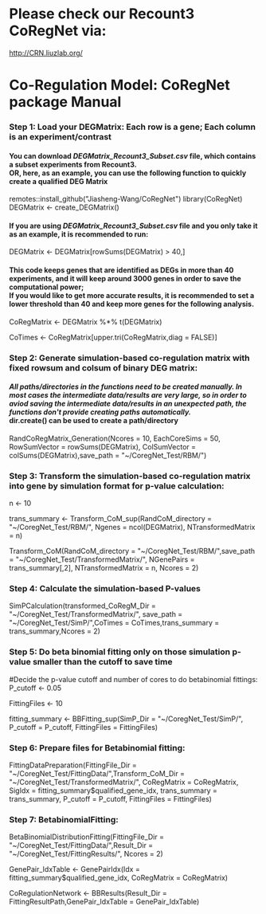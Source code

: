 # Please check our Recount3 CoRegNet via:
http://CRN.liuzlab.org/

# Co-Regulation Model: CoRegNet package Manual

### Step 1: Load your DEGMatrix: Each row is a gene; Each column is an experiment/contrast
#### You can download *DEGMatrix_Recount3_Subset.csv* file, which contains a subset experiments from Recount3.<br>OR, here, as an example, you can use the following function to quickly create a qualified DEG Matrix
remotes::install_github("Jiasheng-Wang/CoRegNet")
library(CoRegNet)
DEGMatrix <- create_DEGMatrix()

#### If you are using *DEGMatrix_Recount3_Subset.csv* file and you only take it as an example, it is recommended to run: 
DEGMatrix <- DEGMatrix[rowSums(DEGMatrix) > 40,]
#### This code keeps genes that are identified as DEGs in more than 40 experiments, and it will keep around 3000 genes in order to save the computational power;<br> If you would like to get more accurate results, it is recommended to set a lower threshold than 40 and keep more genes for the following analysis.

CoRegMatrix <- DEGMatrix %*% t(DEGMatrix)

CoTimes <- CoRegMatrix[upper.tri(CoRegMatrix,diag = FALSE)]


### Step 2: Generate simulation-based co-regulation matrix with fixed rowsum and colsum of binary DEG matrix:
#### *All paths/directories in the functions need to be created manually. In most cases the intermediate data/results are very large, so in order to aviod saving the intermediate data/results in an unexpected path, the functions don't provide creating paths automatically.* <br>dir.create() can be used to create a path/directory
RandCoRegMatrix_Generation(Ncores = 10, EachCoreSims = 50, RowSumVector = rowSums(DEGMatrix), ColSumVector = colSums(DEGMatrix),save_path = "~/CoregNet_Test/RBM/")

### Step 3: Transform the simulation-based co-regulation matrix into gene by simulation format for p-value calculation:
n <- 10

trans_summary <- Transform_CoM_sup(RandCoM_directory = "~/CoregNet_Test/RBM/", Ngenes = ncol(DEGMatrix), NTransformedMatrix = n)

Transform_CoM(RandCoM_directory = "\~/CoregNet_Test/RBM/",save_path = "~/CoregNet_Test/TransformedMatrix/", NGenePairs = trans_summary[,2], NTransformedMatrix = n, Ncores = 2)

### Step 4: Calculate the simulation-based P-values
SimPCalculation(transformed_CoRegM_Dir = "\~/CoregNet_Test/TransformedMatrix/", save_path = "~/CoregNet_Test/SimP/",CoTimes = CoTimes,trans_summary = trans_summary,Ncores = 2)

### Step 5: Do beta binomial fitting only on those simulation p-value smaller than the cutoff to save time
#Decide the p-value cutoff and number of cores to do betabinomial fittings:
P_cutoff <- 0.05

FittingFiles <- 10

fitting_summary <- BBFitting_sup(SimP_Dir = "~/CoregNet_Test/SimP/", P_cutoff = P_cutoff, FittingFiles = FittingFiles)

### Step 6: Prepare files for Betabinomial fitting:
FittingDataPreparation(FittingFile_Dir = "\~/CoregNet_Test/FittingData/",Transform_CoM_Dir = "~/CoregNet_Test/TransformedMatrix/",
                       CoRegMatrix = CoRegMatrix, SigIdx = fitting_summary$qualified_gene_idx,
                       trans_summary = trans_summary, P_cutoff = P_cutoff, FittingFiles = FittingFiles)

### Step 7: BetabinomialFitting:
BetaBinomialDistributionFitting(FittingFile_Dir = "\~/CoregNet_Test/FittingData/",Result_Dir = "~/CoregNet_Test/FittingResults/", Ncores = 2)

GenePair_IdxTable <- GenePairIdx(Idx = fitting_summary$qualified_gene_idx, CoRegMatrix = CoRegMatrix)

CoRegulationNetwork <- BBResults(Result_Dir = FittingResultPath,GenePair_IdxTable = GenePair_IdxTable)
